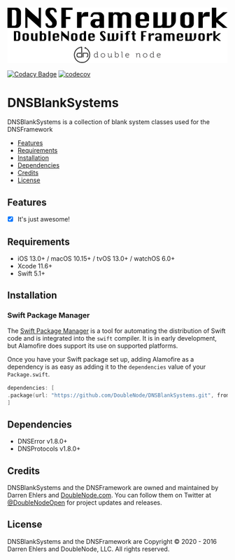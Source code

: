 ![DoubleNode Swift Framework](https://github.com/DoubleNode/DNSBlankSystems/raw/master/DNSFrameworkLogo.png)

[![Codacy Badge](https://api.codacy.com/project/badge/Grade/97eedf9e8afc4d1c9e56920ea71a5a98)](https://www.codacy.com/gh/DoubleNode/DNSBlankSystems?utm_source=github.com&amp;utm_medium=referral&amp;utm_content=DoubleNode/DNSBlankSystems&amp;utm_campaign=Badge_Grade)
[![codecov](https://codecov.io/gh/DoubleNode/DNSBlankSystems/branch/master/graph/badge.svg?token=NcFMBk0g9t)](https://codecov.io/gh/DoubleNode/DNSBlankSystems)

# DNSBlankSystems

DNSBlankSystems is a collection of blank system classes used for the DNSFramework

-   [Features](#features)
-   [Requirements](#requirements)
-   [Installation](#installation)
-   [Dependencies](#dependencies)
-   [Credits](#credits)
-   [License](#license)

## Features

-   [x] It's just awesome!

## Requirements

-   iOS 13.0+ / macOS 10.15+ / tvOS 13.0+ / watchOS 6.0+
-   Xcode 11.6+
-   Swift 5.1+

## Installation

### Swift Package Manager

The [Swift Package Manager](https://swift.org/package-manager/) is a tool for automating the distribution of Swift code and is integrated into the `swift` compiler. It is in early development, but Alamofire does support its use on supported platforms.

Once you have your Swift package set up, adding Alamofire as a dependency is as easy as adding it to the `dependencies` value of your `Package.swift`.

```swift
dependencies: [
.package(url: "https://github.com/DoubleNode/DNSBlankSystems.git", from: "1.8.0")
]
```

## Dependencies

-   DNSError v1.8.0+
-   DNSProtocols v1.8.0+

## Credits

DNSBlankSystems and the DNSFramework are owned and maintained by Darren Ehlers and [DoubleNode.com](http://doublenode.com). You can follow them on Twitter at [@DoubleNodeOpen](https://twitter.com/DoubleNodeOpen) for project updates and releases.

## License

DNSBlankSystems and the DNSFramework are Copyright © 2020 - 2016 Darren Ehlers and DoubleNode, LLC. All rights reserved.
